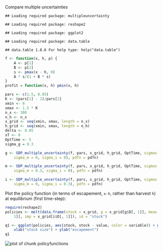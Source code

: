 Compare multiple uncertainties

  

```
## Loading required package: multipleuncertainty
```

```
## Loading required package: reshape2
```

```
## Loading required package: ggplot2
```

```
## Loading required package: data.table
```

```
## data.table 1.8.6 For help type: help("data.table")
```







```r
f <- function(x, h, p) {
    A <- p[1]
    B <- p[2]
    s <- pmax(x - h, 0)
    A * s/(1 + B * s)
}
profit = function(x, h) pmin(x, h)
```



```r
pars <- c(1.5, 0.05)
K <- (pars[1] - 1)/pars[2]
xmin <- 0
xmax <- 1.5 * K
n_x <- 300
n_h <- n_x
x_grid <- seq(xmin, xmax, length = n_x)
h_grid <- seq(xmin, xmax, length = n_h)
delta <- 0.05
xT <- 0
OptTime <- 5
sigma_g = 0.3
```





```r
g <- SDP_multiple_uncertainty(f, pars, x_grid, h_grid, OptTime, sigmas = c(sigma_g = sigma_g, 
    sigma_m = 0, sigma_i = 0), pdfn = pdfn)
```



```r
m <- SDP_multiple_uncertainty(f, pars, x_grid, h_grid, OptTime, sigmas = c(sigma_g = 0.03, 
    sigma_m = 0.3, sigma_i = 0), pdfn = pdfn)
```



```r
i <- SDP_multiple_uncertainty(f, pars, x_grid, h_grid, OptTime, sigmas = c(sigma_g = 0.03, 
    sigma_m = 0, sigma_i = 0.3), pdfn = pdfn)
```


Plot the policy function (in terms of escapement, `x-h`, rather than harvest `h`) at equilibrium (first time-step):


```r
require(reshape2)
policies <- melt(data.frame(stock = x_grid, g = x_grid[g$D[, 1]], meas = x_grid[m$D[, 
    1]], imp = x_grid[i$D[, 1]]), id = "stock")
```



```r
q1 <- ggplot(policies, aes(stock, stock - value, color = variable)) + geom_point() + 
    xlab("stock size") + ylab("escapement")
q1
```

![plot of chunk policyfunctions](http://carlboettiger.info/assets/figures/2012-12-28-11-54-37-90e3289a45-policyfunctions.png) 



